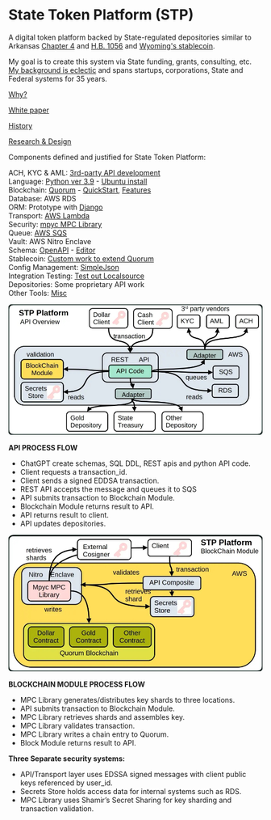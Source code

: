 # State Token Platform (STP)

A digital token platform backed by State-regulated depositories similar to Arkansas [Chapter 4](https://open.pluralpolicy.com/nh/bills/2025/HB302/) and [H.B. 1056](https://legiscan.com/TX/bill/HB1056/2025) and [Wyoming's stablecoin](https://stabletoken.wyo.gov/).

My goal is to create this system via State funding‚ grants‚ consulting, etc. [My background is eclectic](https://broward.ghost.io/2014/03/09/about/) and spans startups‚ corporations‚ State and Federal systems for 35 years.

[Why?](https://broward.ghost.io/transactions)

[White paper](https://broward.ghost.io/current-gold-paper)

[History](https://broward.ghost.io/2024/11/26/sdt-history/)

[Research & Design](https://broward.ghost.io/token/)

Components defined and justified for State Token Platform:

ACH, KYC & AML: [3rd-party API development](https://broward.ghost.io/2024/11/28/sdt-kyc-and-aml/)\
Language: [Python ver 3.9](https://broward.ghost.io/2024/11/26/sdt-language/) - [Ubuntu install](https://askubuntu.com/questions/1318846/how-do-i-install-python-3-9)\
Blockchain: [Quorum](https://broward.ghost.io/2024/11/26/sdt-blockchain-3/) - [QuickStart](https://docs.goquorum.consensys.io/tutorials/quorum-dev-quickstart/using-the-quickstart/), [Features](https://www.geeksforgeeks.org/quorum-blockchain/)\
Database: AWS RDS\
ORM: Prototype with [Django](https://broward.ghost.io/2024/11/28/sdt-orm/)\
Transport: [AWS Lambda](https://broward.ghost.io/2020/08/14/revision-2/)\
Security: [mpyc MPC Library](mpyc)\
Queue: [AWS SQS](https://broward.ghost.io/2020/08/14/revision-2/)\
Vault: AWS Nitro Enclave\
Schema: [OpenAPI](https://broward.ghost.io/2024/11/27/sdt-schema/) - [Editor](https://swagger.io/tools/swagger-editor/download/)\
Stablecoin: [Custom work to extend Quorum](https://broward.ghost.io/2024/11/28/sdt-stablecoin/)\
Config Management: [SimpleJson](https://zetcode.com/python/simplejson/)\
Integration Testing: [Test out Localsource](https://docs.localstack.cloud/user-guide/aws/feature-coverage/)\
Depositories: Some proprietary API work\
Other Tools: [Misc](https://broward.ghost.io/2024/11/28/sdt-misc-tools/)


![STPOverview](https://github.com/broward/token/blob/main/docs/APIOverview.jpg)

**API PROCESS FLOW**

* ChatGPT create schemas, SQL DDL, REST apis and python API code.
* Client requests a transaction_id.
* Client sends a signed EDDSA transaction.
* REST API accepts the message and queues it to SQS
* API submits transaction to Blockchain Module.
* Blockchain Module returns result to API.
* API returns result to client.
* API updates depositories.


![BlockChainModule](https://github.com/broward/token/blob/main/docs/BlockChainModule.jpg)

**BLOCKCHAIN MODULE PROCESS FLOW**

* MPC Library generates/distributes key shards to three locations.
* API submits transaction to Blockchain Module.
* MPC Library retrieves shards and assembles key.
* MPC Library validates transaction.
* MPC Library writes a chain entry to Quorum.
* Block Module returns result to API.

**Three Separate security systems:**

* API/Transport layer uses EDSSA signed messages with client public keys referenced by user_id.
* Secrets Store holds access data for internal systems such as RDS.
* MPC Library uses Shamir’s Secret Sharing for key sharding and transaction validation.

